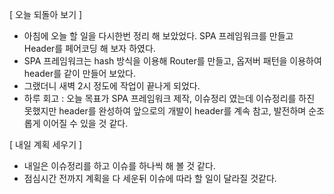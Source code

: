 [ 오늘 되돌아 보기 ]

- 아침에 오늘 할 일을 다시한번 정리 해 보았었다. SPA 프레임워크를 만들고 Header를 페어코딩 해 보자 하였다.
- SPA 프레임워크는 hash 방식을 이용해 Router를 만들고, 옵저버 패턴을 이용하여 header를 같이 만들어 보았다.
- 그랬더니 새벽 2시 정도에 작업이 끝나게 되었다.
- 하루 회고 : 오늘 목표가 SPA 프레임워크 제작, 이슈정리 였는데 이슈정리를 하진 못했지만 header를 완성하여 앞으로의 개발이 header를 계속 참고, 발전하며 순조롭게 이어질 수 있을 것 같다.

[ 내일 계획 세우기 ]

- 내일은 이슈정리를 하고 이슈를 하나씩 해 볼 것 같다.
- 점심시간 전까지 계획을 다 세운뒤 이슈에 따라 할 일이 달라질 것같다.
